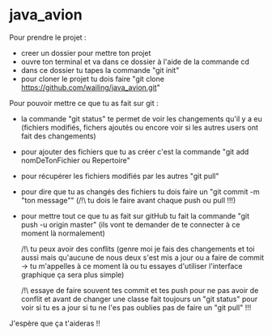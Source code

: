 # java_avion

Pour prendre le projet : 
- creer un dossier pour mettre ton projet
- ouvre ton terminal et va dans ce dossier à l'aide de la commande cd
- dans ce dossier tu tapes la commande "git init"
- pour cloner le projet tu dois faire "git clone https://github.com/wailing/java_avion.git"


Pour pouvoir mettre ce que tu as fait sur git : 

- la commande "git status" te permet de voir les changements qu'il y a eu (fichiers modifiés, fichers ajoutés ou encore voir 
  si les autres users ont fait des changements)
- pour ajouter des fichiers que tu as créer c'est la commande "git add nomDeTonFichier ou Repertoire"
- pour récupérer les fichiers modifiés par les autres "git pull"
- pour dire que tu as changés des fichiers tu dois faire un "git commit -m "ton message"" 
  (/!\ tu dois le faire avant chaque push ou pull !!!)
- pour mettre tout ce que tu as fait sur gitHub tu fait la commande "git push -u origin master" 
  (ils vont te demander de te connecter à ce moment là normalement)
  
  /!\ tu peux avoir des conflits (genre moi je fais des changements et toi aussi mais qu'aucune de nous deux 
  s'est mis a jour ou a faire de commit -> tu m'appelles à ce moment là ou tu essayes d'utiliser l'interface graphique
  ça sera plus simple)
  
  /!\ essaye de faire souvent tes commit et tes push pour ne pas avoir de conflit et avant de changer 
  une classe fait toujours un "git status" pour voir si tu es a jour si tu ne l'es pas oublies pas de faire un "git pull" !!!
  
J'espère que ça t'aideras !!
